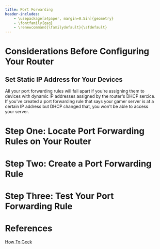 ```yaml
---
title: Port Forwarding
header-includes:
	- \usepackage[a4paper, margin=0.5in]{geometry}
	- \fontfamily{qag} 
	- \renewcommand{\familydefault}{\sfdefault}
---
```


# Considerations Before Configuring Your Router
## Set Static IP Address for Your Devices
All your port forwarding rules will fall apart if you're assigning them to devices with dynamic IP addresses assigned by the router's DHCP sercice.  If you've created a port forwarding rule that says your gamer server is at a certain IP address but DHCP changed that, you won't be able to access your server. 

# Step One: Locate Port Forwarding Rules on Your Router
# Step Two: Create a Port Forwarding Rule
# Step Three: Test Your Port Forwarding Rule

# References
[How To Geek](https://www.howtogeek.com/66214/how-to-forward-ports-on-your-router/)

